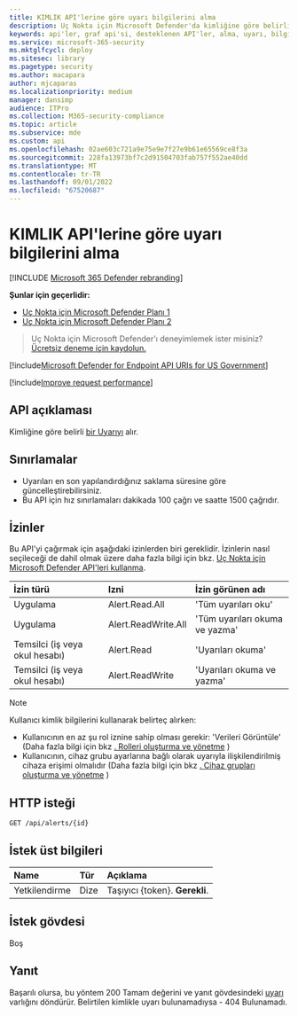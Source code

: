```yaml
---
title: KIMLIK API'lerine göre uyarı bilgilerini alma
description: Uç Nokta için Microsoft Defender'da kimliğine göre belirli bir uyarıyı almak için Id API'sine göre uyarı bilgilerini alma özelliğini kullanmayı öğrenin.
keywords: api'ler, graf api'si, desteklenen API'ler, alma, uyarı, bilgi, kimlik
ms.service: microsoft-365-security
ms.mktglfcycl: deploy
ms.sitesec: library
ms.pagetype: security
ms.author: macapara
author: mjcaparas
ms.localizationpriority: medium
manager: dansimp
audience: ITPro
ms.collection: M365-security-compliance
ms.topic: article
ms.subservice: mde
ms.custom: api
ms.openlocfilehash: 02ae603c721a9e75e9e7f27e9b61e65569ce8f3a
ms.sourcegitcommit: 228fa13973bf7c2d91504703fab757f552ae40dd
ms.translationtype: MT
ms.contentlocale: tr-TR
ms.lasthandoff: 09/01/2022
ms.locfileid: "67520687"
---
```

# <a name="get-alert-information-by-id-api"></a>KIMLIK API'lerine göre uyarı bilgilerini alma

[!INCLUDE [Microsoft 365 Defender rebranding](../../includes/microsoft-defender.md)]


**Şunlar için geçerlidir:** 
- [Uç Nokta için Microsoft Defender Planı 1](https://go.microsoft.com/fwlink/?linkid=2154037)
- [Uç Nokta için Microsoft Defender Planı 2](https://go.microsoft.com/fwlink/?linkid=2154037)

> Uç Nokta için Microsoft Defender'ı deneyimlemek ister misiniz? [Ücretsiz deneme için kaydolun.](https://signup.microsoft.com/create-account/signup?products=7f379fee-c4f9-4278-b0a1-e4c8c2fcdf7e&ru=https://aka.ms/MDEp2OpenTrial?ocid=docs-wdatp-exposedapis-abovefoldlink)

[!include[Microsoft Defender for Endpoint API URIs for US Government](../../includes/microsoft-defender-api-usgov.md)]

[!include[Improve request performance](../../includes/improve-request-performance.md)]

## <a name="api-description"></a>API açıklaması

Kimliğine göre belirli [bir Uyarıyı](alerts.md) alır.

## <a name="limitations"></a>Sınırlamalar

- Uyarıları en son yapılandırdığınız saklama süresine göre güncelleştirebilirsiniz.
- Bu API için hız sınırlamaları dakikada 100 çağrı ve saatte 1500 çağrıdır.

## <a name="permissions"></a>İzinler

Bu API'yi çağırmak için aşağıdaki izinlerden biri gereklidir. İzinlerin nasıl seçileceği de dahil olmak üzere daha fazla bilgi için bkz. [Uç Nokta için Microsoft Defender API'leri kullanma](apis-intro.md).

İzin türü|Izni|İzin görünen adı
:---|:---|:---
Uygulama|Alert.Read.All|'Tüm uyarıları oku'
Uygulama|Alert.ReadWrite.All|'Tüm uyarıları okuma ve yazma'
Temsilci (iş veya okul hesabı)|Alert.Read|'Uyarıları okuma'
Temsilci (iş veya okul hesabı)|Alert.ReadWrite|'Uyarıları okuma ve yazma'

> [!NOTE]
> Kullanıcı kimlik bilgilerini kullanarak belirteç alırken:
>
> - Kullanıcının en az şu rol iznine sahip olması gerekir: 'Verileri Görüntüle' (Daha fazla bilgi için bkz [. Rolleri oluşturma ve yönetme](user-roles.md) )
> - Kullanıcının, cihaz grubu ayarlarına bağlı olarak uyarıyla ilişkilendirilmiş cihaza erişimi olmalıdır (Daha fazla bilgi için bkz [. Cihaz grupları oluşturma ve yönetme](machine-groups.md) )

## <a name="http-request"></a>HTTP isteği

```http
GET /api/alerts/{id}
```

## <a name="request-headers"></a>İstek üst bilgileri

Name|Tür|Açıklama
:---|:---|:---
Yetkilendirme|Dize|Taşıyıcı {token}. **Gerekli**.

## <a name="request-body"></a>İstek gövdesi

Boş

## <a name="response"></a>Yanıt

Başarılı olursa, bu yöntem 200 Tamam değerini ve yanıt gövdesindeki [uyarı](alerts.md) varlığını döndürür. Belirtilen kimlikle uyarı bulunamadıysa - 404 Bulunamadı.
